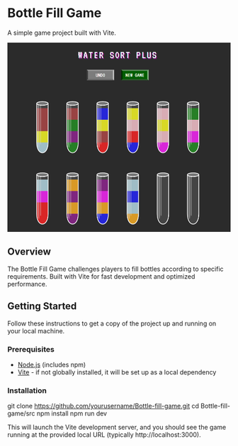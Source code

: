 # Bottle Fill Game

A simple game project built with Vite.

![Bottle Fill Game Screenshot](./assets/screenshot.png)

## Overview

The Bottle Fill Game challenges players to fill bottles according to specific requirements. Built with Vite for fast development and optimized performance.

## Getting Started

Follow these instructions to get a copy of the project up and running on your local machine.

### Prerequisites

- [Node.js](https://nodejs.org/) (includes npm)
- [Vite](https://vitejs.dev/) - if not globally installed, it will be set up as a local dependency

### Installation

git clone https://github.com/yourusername/Bottle-fill-game.git
cd Bottle-fill-game/src
npm install
npm run dev

This will launch the Vite development server, and you should see the game running at the provided local URL (typically http://localhost:3000).
